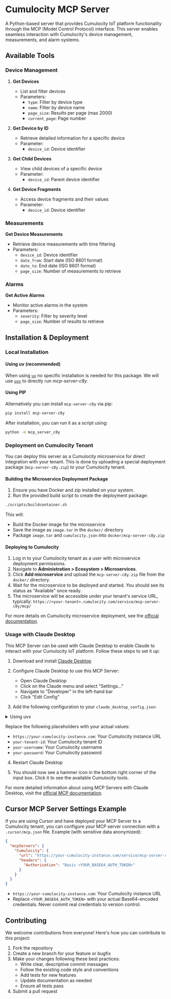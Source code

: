 # Cumulocity MCP Server

A Python-based server that provides Cumulocity IoT platform functionality through the MCP (Model Control Protocol) interface. This server enables seamless interaction with Cumulocity's device management, measurements, and alarm systems.


## Available Tools

### Device Management

1. **Get Devices**
   - List and filter devices
   - Parameters:
     - `type`: Filter by device type
     - `name`: Filter by device name
     - `page_size`: Results per page (max 2000)
     - `current_page`: Page number

2. **Get Device by ID**
   - Retrieve detailed information for a specific device
   - Parameter:
     - `device_id`: Device identifier

3. **Get Child Devices**
   - View child devices of a specific device
   - Parameter:
     - `device_id`: Parent device identifier

4. **Get Device Fragments**
   - Access device fragments and their values
   - Parameter:
     - `device_id`: Device identifier

### Measurements

**Get Device Measurements**
- Retrieve device measurements with time filtering
- Parameters:
  - `device_id`: Device identifier
  - `date_from`: Start date (ISO 8601 format)
  - `date_to`: End date (ISO 8601 format)
  - `page_size`: Number of measurements to retrieve

### Alarms

**Get Active Alarms**
- Monitor active alarms in the system
- Parameters:
  - `severity`: Filter by severity level
  - `page_size`: Number of results to retrieve

## Installation & Deployment

### Local Installation

#### Using uv (recommended)

When using [`uv`](https://docs.astral.sh/uv/) no specific installation is needed for this package. We will
use [`uvx`](https://docs.astral.sh/uv/guides/tools/) to directly run *mcp-server-c8y*.

#### Using PIP

Alternatively you can install `mcp-server-c8y` via pip:

```bash
pip install mcp-server-c8y
```

After installation, you can run it as a script using:

```bash
python -m mcp_server_c8y
```

### Deployment on Cumulocity Tenant

You can deploy this server as a Cumulocity microservice for direct integration with your tenant. This is done by uploading a special deployment package (`mcp-server-c8y.zip`) to your Cumulocity tenant.

#### Building the Microservice Deployment Package

1. Ensure you have Docker and zip installed on your system.
2. Run the provided build script to create the deployment package:

```bash
./scripts/buildcontainer.sh
```

This will:
- Build the Docker image for the microservice
- Save the image as `image.tar` in the `docker/` directory
- Package `image.tar` and `cumulocity.json` into `docker/mcp-server-c8y.zip`

#### Deploying to Cumulocity

1. Log in to your Cumulocity tenant as a user with microservice deployment permissions.
2. Navigate to **Administration > Ecosystem > Microservices**.
3. Click **Add microservice** and upload the `mcp-server-c8y.zip` file from the `docker/` directory.
4. Wait for the microservice to be deployed and started. You should see its status as "Available" once ready.
5. The microservice will be accessible under your tenant's service URL, typically:
   `https://<your-tenant>.cumulocity.com/service/mcp-server-c8y/mcp/`

For more details on Cumulocity microservice deployment, see the [official documentation](https://cumulocity.com/guides/microservice-sdk/concept/).

### Usage with Claude Desktop

This MCP Server can be used with Claude Desktop to enable Claude to interact with your Cumulocity IoT platform. Follow these steps to set it up:

1. Download and install [Claude Desktop](https://modelcontextprotocol.io/quickstart/user#1-download-claude-for-desktop)

2. Configure Claude Desktop to use this MCP Server:
   - Open Claude Desktop
   - Click on the Claude menu and select "Settings..."
   - Navigate to "Developer" in the left-hand bar
   - Click "Edit Config"

3. Add the following configuration to your `claude_desktop_config.json`:

<details>
<summary>Using uvx</summary>

```json
"mcpServers": {
  "mcp-c8y": {
    "command": "uvx",
    "args": [
      "mcp-server-c8y",
      "--transport",
      "stdio"
    ],
    "env": {
      "C8Y_BASEURL": "https://your-cumulocity-instance.com",
      "C8Y_TENANT": "your-tenant-id",
      "C8Y_USER": "<your-username>",
      "C8Y_PASSWORD": "<your-password>"
    }
  }
}
```
</details>



Replace the following placeholders with your actual values:
- `https://your-cumulocity-instance.com`: Your Cumulocity instance URL
- `your-tenant-id`: Your Cumulocity tenant ID
- `your-username`: Your Cumulocity username
- `your-password`: Your Cumulocity password

4. Restart Claude Desktop

5. You should now see a hammer icon in the bottom right corner of the input box. Click it to see the available Cumulocity tools.

For more detailed information about using MCP Servers with Claude Desktop, visit the [official MCP documentation](https://modelcontextprotocol.io/quickstart/user).


## Cursor MCP Server Settings Example

If you are using Cursor and have deployed your MCP Server to a Cumulocity tenant, you can configure your MCP server connection with a `.cursor/mcp.json` file. Example (with sensitive data anonymized):

```json
{
  "mcpServers": {
    "Cumulocity": {
      "url": "https://your-cumulocity-instance.com/service/mcp-server-c8y/mcp/",
      "headers": {
        "Authorization": "Basic <YOUR_BASE64_AUTH_TOKEN>"
      }
    }
  }
}
```
- `https://your-cumulocity-instance.com`: Your Cumulocity instance URL
- Replace `<YOUR_BASE64_AUTH_TOKEN>` with your actual Base64-encoded credentials. Never commit real credentials to version control.

## Contributing

We welcome contributions from everyone! Here's how you can contribute to this project:

1. Fork the repository
2. Create a new branch for your feature or bugfix
3. Make your changes following these best practices:
   - Write clear, descriptive commit messages
   - Follow the existing code style and conventions
   - Add tests for new features
   - Update documentation as needed
   - Ensure all tests pass
4. Submit a pull request
